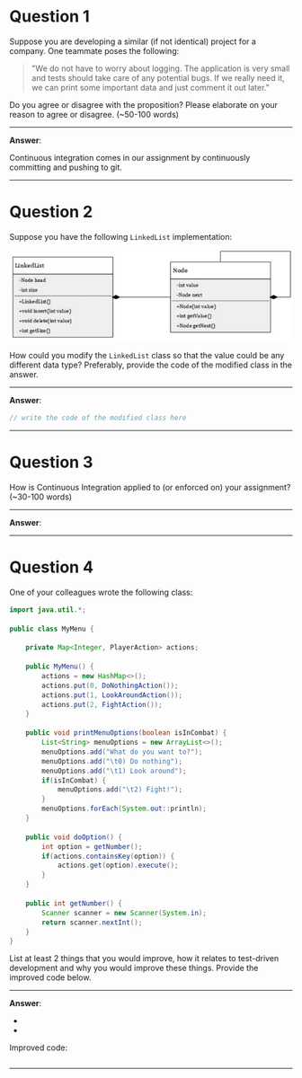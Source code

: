 # Question 1

Suppose you are developing a similar (if not identical) project for a company. One teammate poses the following:

> "We do not have to worry about logging. The application is very small and tests should take care of any potential bugs. If we really need it, we can print some important data and just comment it out later."

Do you agree or disagree with the proposition? Please elaborate on your reason to agree or disagree. (~50-100 words)

___
**Answer**:

Continuous integration comes in our assignment by continuously committing and pushing to git. 
___

# Question 2

Suppose you have the following `LinkedList` implementation:

![LinkedList](images/LinkedList.png)

How could you modify the `LinkedList` class so that the value could be any different data type? Preferably, provide the code of the modified class in the answer.
___

**Answer**:

```java
// write the code of the modified class here
```

___

# Question 3

How is Continuous Integration applied to (or enforced on) your assignment? (~30-100 words)

___

**Answer**:

___

# Question 4

One of your colleagues wrote the following class:

```java
import java.util.*;

public class MyMenu {

    private Map<Integer, PlayerAction> actions;

    public MyMenu() {
        actions = new HashMap<>();
        actions.put(0, DoNothingAction());
        actions.put(1, LookAroundAction());
        actions.put(2, FightAction());
    }

    public void printMenuOptions(boolean isInCombat) {
        List<String> menuOptions = new ArrayList<>();
        menuOptions.add("What do you want to?");
        menuOptions.add("\t0) Do nothing");
        menuOptions.add("\t1) Look around");
        if(isInCombat) {
            menuOptions.add("\t2) Fight!");
        }
        menuOptions.forEach(System.out::println);
    }

    public void doOption() {
        int option = getNumber();
        if(actions.containsKey(option)) {
            actions.get(option).execute();
        }
    }

    public int getNumber() {
        Scanner scanner = new Scanner(System.in);
        return scanner.nextInt();
    }
}
```
List at least 2 things that you would improve, how it relates to test-driven development and why you would improve these things. Provide the improved code below.

___

**Answer**:

-
-

Improved code:

```java

```
___